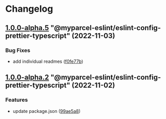 # Changelog

<!-- MONODEPLOY:BELOW -->

## [1.0.0-alpha.5](https://github/myparcelnl/eslint/compare/@myparcel-eslint/eslint-config-prettier-typescript@1.0.0-alpha.4...@myparcel-eslint/eslint-config-prettier-typescript@1.0.0-alpha.5) "@myparcel-eslint/eslint-config-prettier-typescript" (2022-11-03)


### Bug Fixes

* add individual readmes ([f0fe77b](https://github/myparcelnl/eslint/commit/f0fe77bd13668afdc7472d474aa967771945ae99))




## [1.0.0-alpha.2](https://github/myparcelnl/eslint/compare/@myparcel-eslint/eslint-config-prettier-typescript@1.0.0-alpha.1...@myparcel-eslint/eslint-config-prettier-typescript@1.0.0-alpha.2) "@myparcel-eslint/eslint-config-prettier-typescript" (2022-11-02)


### Features

* update package.json ([99ae5a8](https://github/myparcelnl/eslint/commit/99ae5a866389101f92e0b7ea077306d9dabb44e4))


